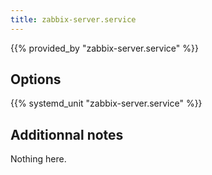```yaml
---
title: zabbix-server.service
---
```


{{% provided_by "zabbix-server.service" %}}

## Options

{{% systemd_unit "zabbix-server.service" %}}

## Additionnal notes

Nothing here.